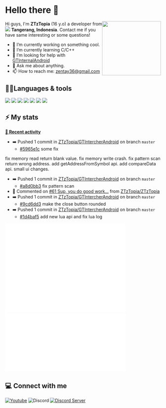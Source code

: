# Hello there 👋

<img align="right" src="https://media.giphy.com/media/f6hnhHkks8bk4jwjh3/giphy.gif" width="190" height="175" />

Hi guys, I'm **ZTzTopia** (16 y.o) a developer from <img src="https://cdn.discordapp.com/attachments/773831752271527946/912953010408271902/323372.png" width="13" /> **Tangerang, Indonesia**. Contact me if you have same interesting or some questions!
- 🔭 I’m currently working on something cool.
- 🌱 I’m currently learning C/C++
- 🤔 I’m looking for help with [GTInternalAndroid](https://github.com/ZTzTopia/GTInternalAndroid)
- 💬 Ask me about anything.
- 📫 How to reach me: [zentay36@gmail.com](mailto:zentay36@gmail.com)

## 🧑‍💻Languages & tools
<div align="left">
 <img src="https://cdn.jsdelivr.net/gh/devicons/devicon@develop/icons/c/c-original.svg" width="32" />
 <img src="https://cdn.jsdelivr.net/gh/devicons/devicon@develop/icons/cplusplus/cplusplus-original.svg" width="32" />
 <img src="https://cdn.jsdelivr.net/gh/devicons/devicon@develop/icons/java/java-original.svg" width="32" />
 <img src="https://cdn.jsdelivr.net/gh/devicons/devicon@develop/icons/cmake/cmake-original.svg" width="32" />
 <img src="https://cdn.jsdelivr.net/gh/devicons/devicon@develop/icons/visualstudio/visualstudio-plain.svg" width="32" />
 <img src="https://cdn.jsdelivr.net/gh/devicons/devicon@develop/icons/vscode/vscode-original.svg" width="32" />
 <img src="https://cdn.jsdelivr.net/gh/devicons/devicon@develop/icons/jetbrains/jetbrains-original.svg" width="32" />
</div>

## ⚡ My stats
**[📰 Recent activity](https://github.com/ZTzTopia)**
* ➡️ Pushed 1 commit in [ZTzTopia/GTIntercherAndroid](https://github.com/ZTzTopia/GTIntercherAndroid) on branch `master`
  * [#5965e1c](https://github.com/ZTzTopia/GTIntercherAndroid/commit/5965e1c) some fix

fix memory read return blank value.
fix memory write crash.
fix pattern scan return wrong address.
add getAddressFromSymbol api.
add compareData api.
small ui changes.
* ➡️ Pushed 1 commit in [ZTzTopia/GTIntercherAndroid](https://github.com/ZTzTopia/GTIntercherAndroid) on branch `master`
  * [#a8d0bb3](https://github.com/ZTzTopia/GTIntercherAndroid/commit/a8d0bb3) fix pattern scan
* 💬 Commented on [#61 Sup, you do good work...](https://github.com/ZTzTopia/ZTzTopia/issues/61) from [ZTzTopia/ZTzTopia](https://github.com/ZTzTopia/ZTzTopia)
* ➡️ Pushed 1 commit in [ZTzTopia/GTIntercherAndroid](https://github.com/ZTzTopia/GTIntercherAndroid) on branch `master`
  * [#9cd6dd3](https://github.com/ZTzTopia/GTIntercherAndroid/commit/9cd6dd3) make the close button rounded
* ➡️ Pushed 1 commit in [ZTzTopia/GTIntercherAndroid](https://github.com/ZTzTopia/GTIntercherAndroid) on branch `master`
  * [#1d4baf5](https://github.com/ZTzTopia/GTIntercherAndroid/commit/1d4baf5) add new lua api and fix lua log

<div align="left">
    <img width="390" alt="🦑" src="https://github.com/ZTzTopia/ZTzTopia/blob/master/metrics.classic.svg">
    <img width="390" alt="🦑" src="https://github.com/ZTzTopia/ZTzTopia/blob/master/metrics.plugin.wakatime.svg">
</div>

## 💻 Connect with me
[![Youtube](https://img.shields.io/badge/-Youtube-c4302b?style=flat-square&logo=youtube&logoColor=white)](https://youtube.com/c/ZTzTopia702)
![Discord](https://img.shields.io/badge/-ZTz%234123-7289da?style=flat-square&logo=discord&logoColor=white)
[![Discord Server](https://img.shields.io/badge/-Discord%20Server-7289da?style=flat-square&logo=discord&logoColor=white)](https://discord.gg/W6CssGTTK6)

<!--
**ZTzTopia/ZTzTopia** is a ✨ _special_ ✨ repository because its `README.md` (this file) appears on your GitHub profile.

Here are some ideas to get you started:

- 🔭 I’m currently working on ...
- 🌱 I’m currently learning ...
- 👯 I’m looking to collaborate on ...
- 🤔 I’m looking for help with ...
- 💬 Ask me about ...
- 📫 How to reach me: ...
- 😄 Pronouns: ...
- ⚡ Fun fact: ...
-->

